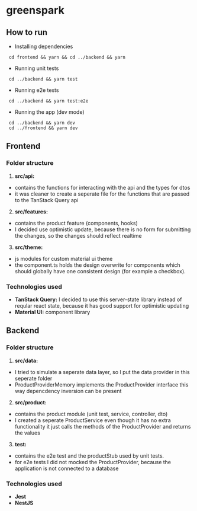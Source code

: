 # greenspark

## How to run

- Installing dependencies 
```console
 cd frontend && yarn && cd ../backend && yarn
```
- Running unit tests 
```console
 cd ../backend && yarn test
```
- Running e2e tests 
```console
 cd ../backend && yarn test:e2e
```
- Running the app (dev mode)
```console
 cd ../backend && yarn dev
 cd ../frontend && yarn dev
```

## Frontend

### Folder structure

1. **src/api:**
- contains the functions for interacting with the api and the types for dtos
- it was cleaner to create a seperate file for the functions that are passed to the TanStack Query api
2. **src/features:** 
- contains the product feature (components, hooks)
- I decided use optimistic update, because there is no form for submitting the changes, so the changes should reflect realtime
3. **src/theme:** 
- js modules for custom material ui theme
- the component.ts holds the design overwrite for components which should globally have one consistent design (for example a checkbox).


### Technologies used

-  **TanStack Query:** I decided to use this server-state library instead of reqular react state, because it has good support for optimistic updating
-  **Material UI:** component library


## Backend


### Folder structure

1. **src/data:**
- I tried to simulate a seperate data layer, so I put the data provider in this seperate folder
- ProductProviderMemory implements the ProductProvider interface this way depencdency inversion can be present
2. **src/product:**
- contains the product module (unit test, service, controller, dto)
- I created a seperate ProductService even though it has no extra functionality it just calls the methods of the ProductProvider and returns the values
3. **test:**
- contains the e2e test and the productStub used by unit tests.
- for e2e tests I did not mocked the ProductProvider, because the application is not connected to a database

### Technologies used

-  **Jest**
-  **NestJS** 



